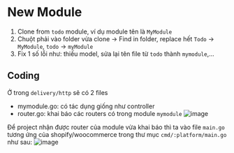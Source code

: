 # New Module

1. Clone from `todo` module, ví dụ module tên là `MyModule`
2. Chuột phải vào folder vừa clone -> Find in folder, replace hết `Todo` -> `MyModule`, `todo` -> `myModule`
3. Fix 1 số lỗi như: thiếu model, sửa lại tên file từ `todo` thành `mymodule`,...

## Coding

Ở trong `delivery/http` sẽ có 2 files
- mymodule.go: có tác dụng giống như controller
- router.go: khai báo các routers có trong module `mymodule`
![image](https://s3-ap-southeast-1.amazonaws.com/gemtickets/production/dashboard/ab432a96-1be7-4046-813b-a3d7fc1986d5.png)

Để project nhận được router của module vừa khai báo thì ta vào file `main.go` tương ứng của shopify/woocommerce trong thư mục `cmd/:platform/main.go` như sau:
![image](https://s3-ap-southeast-1.amazonaws.com/gemtickets/production/dashboard/eb790ac6-aa5e-4c6b-aa36-4bf4bb06b2c7.png)
